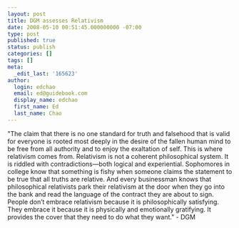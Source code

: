 ```yaml
---
layout: post
title: DGM assesses Relativism
date: 2008-05-10 00:51:45.000000000 -07:00
type: post
published: true
status: publish
categories: []
tags: []
meta:
  _edit_last: '165623'
author:
  login: edchao
  email: ed@guidebook.com
  display_name: edchao
  first_name: Ed
  last_name: Chao
---
```

<p>"The claim that there is no one standard for truth and falsehood that is valid for everyone is rooted most deeply in the desire of the fallen human mind to be free from all authority and to enjoy the exaltation of self. This is where relativism comes from. Relativism is not a coherent philosophical system. It is riddled with contradictions—both logical and experiential. Sophomores in college know that something is fishy when someone claims the statement to be true that all truths are relative. And every businessman knows that philosophical relativists park their relativism at the door when they go into the bank and read the language of the contract they are about to sign. People don’t embrace relativism because it is philosophically satisfying. They embrace it because it is physically and emotionally gratifying. It provides the cover that they need to do what they want." - DGM</p>
